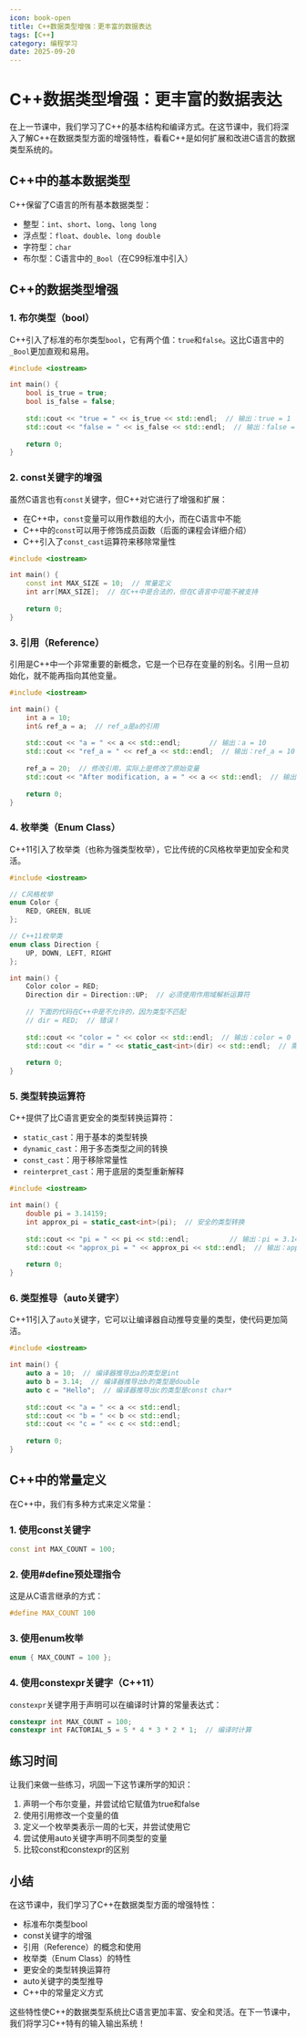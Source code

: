 ```yaml
---
icon: book-open
title: C++数据类型增强：更丰富的数据表达
tags: [C++]
category: 编程学习
date: 2025-09-20
---
```

# C++数据类型增强：更丰富的数据表达

在上一节课中，我们学习了C++的基本结构和编译方式。在这节课中，我们将深入了解C++在数据类型方面的增强特性，看看C++是如何扩展和改进C语言的数据类型系统的。

## C++中的基本数据类型

C++保留了C语言的所有基本数据类型：

- 整型：`int`、`short`、`long`、`long long`
- 浮点型：`float`、`double`、`long double`
- 字符型：`char`
- 布尔型：C语言中的`_Bool`（在C99标准中引入）

## C++的数据类型增强

### 1. 布尔类型（bool）

C++引入了标准的布尔类型`bool`，它有两个值：`true`和`false`。这比C语言中的`_Bool`更加直观和易用。

```cpp
#include <iostream>

int main() {
    bool is_true = true;
    bool is_false = false;
    
    std::cout << "true = " << is_true << std::endl;  // 输出：true = 1
    std::cout << "false = " << is_false << std::endl;  // 输出：false = 0
    
    return 0;
}
```

### 2. const关键字的增强

虽然C语言也有`const`关键字，但C++对它进行了增强和扩展：

- 在C++中，`const`变量可以用作数组的大小，而在C语言中不能
- C++中的`const`可以用于修饰成员函数（后面的课程会详细介绍）
- C++引入了`const_cast`运算符来移除常量性

```cpp
#include <iostream>

int main() {
    const int MAX_SIZE = 10;  // 常量定义
    int arr[MAX_SIZE];  // 在C++中是合法的，但在C语言中可能不被支持
    
    return 0;
}
```

### 3. 引用（Reference）

引用是C++中一个非常重要的新概念，它是一个已存在变量的别名。引用一旦初始化，就不能再指向其他变量。

```cpp
#include <iostream>

int main() {
    int a = 10;
    int& ref_a = a;  // ref_a是a的引用
    
    std::cout << "a = " << a << std::endl;       // 输出：a = 10
    std::cout << "ref_a = " << ref_a << std::endl;  // 输出：ref_a = 10
    
    ref_a = 20;  // 修改引用，实际上是修改了原始变量
    std::cout << "After modification, a = " << a << std::endl;  // 输出：After modification, a = 20
    
    return 0;
}
```

### 4. 枚举类（Enum Class）

C++11引入了枚举类（也称为强类型枚举），它比传统的C风格枚举更加安全和灵活。

```cpp
#include <iostream>

// C风格枚举
enum Color {
    RED, GREEN, BLUE
};

// C++11枚举类
enum class Direction {
    UP, DOWN, LEFT, RIGHT
};

int main() {
    Color color = RED;
    Direction dir = Direction::UP;  // 必须使用作用域解析运算符
    
    // 下面的代码在C++中是不允许的，因为类型不匹配
    // dir = RED;  // 错误！
    
    std::cout << "color = " << color << std::endl;  // 输出：color = 0
    std::cout << "dir = " << static_cast<int>(dir) << std::endl;  // 需要显式转换为int
    
    return 0;
}
```

### 5. 类型转换运算符

C++提供了比C语言更安全的类型转换运算符：

- `static_cast`：用于基本的类型转换
- `dynamic_cast`：用于多态类型之间的转换
- `const_cast`：用于移除常量性
- `reinterpret_cast`：用于底层的类型重新解释

```cpp
#include <iostream>

int main() {
    double pi = 3.14159;
    int approx_pi = static_cast<int>(pi);  // 安全的类型转换
    
    std::cout << "pi = " << pi << std::endl;          // 输出：pi = 3.14159
    std::cout << "approx_pi = " << approx_pi << std::endl;  // 输出：approx_pi = 3
    
    return 0;
}
```

### 6. 类型推导（auto关键字）

C++11引入了`auto`关键字，它可以让编译器自动推导变量的类型，使代码更加简洁。

```cpp
#include <iostream>

int main() {
    auto a = 10;  // 编译器推导出a的类型是int
    auto b = 3.14;  // 编译器推导出b的类型是double
    auto c = "Hello";  // 编译器推导出c的类型是const char*
    
    std::cout << "a = " << a << std::endl;
    std::cout << "b = " << b << std::endl;
    std::cout << "c = " << c << std::endl;
    
    return 0;
}
```

## C++中的常量定义

在C++中，我们有多种方式来定义常量：

### 1. 使用const关键字

```cpp
const int MAX_COUNT = 100;
```

### 2. 使用#define预处理指令

这是从C语言继承的方式：

```cpp
#define MAX_COUNT 100
```

### 3. 使用enum枚举

```cpp
enum { MAX_COUNT = 100 };
```

### 4. 使用constexpr关键字（C++11）

`constexpr`关键字用于声明可以在编译时计算的常量表达式：

```cpp
constexpr int MAX_COUNT = 100;
constexpr int FACTORIAL_5 = 5 * 4 * 3 * 2 * 1;  // 编译时计算
```

## 练习时间

让我们来做一些练习，巩固一下这节课所学的知识：

1. 声明一个布尔变量，并尝试给它赋值为true和false
2. 使用引用修改一个变量的值
3. 定义一个枚举类表示一周的七天，并尝试使用它
4. 尝试使用auto关键字声明不同类型的变量
5. 比较const和constexpr的区别

## 小结

在这节课中，我们学习了C++在数据类型方面的增强特性：

- 标准布尔类型bool
- const关键字的增强
- 引用（Reference）的概念和使用
- 枚举类（Enum Class）的特性
- 更安全的类型转换运算符
- auto关键字的类型推导
- C++中的常量定义方式

这些特性使C++的数据类型系统比C语言更加丰富、安全和灵活。在下一节课中，我们将学习C++特有的输入输出系统！
